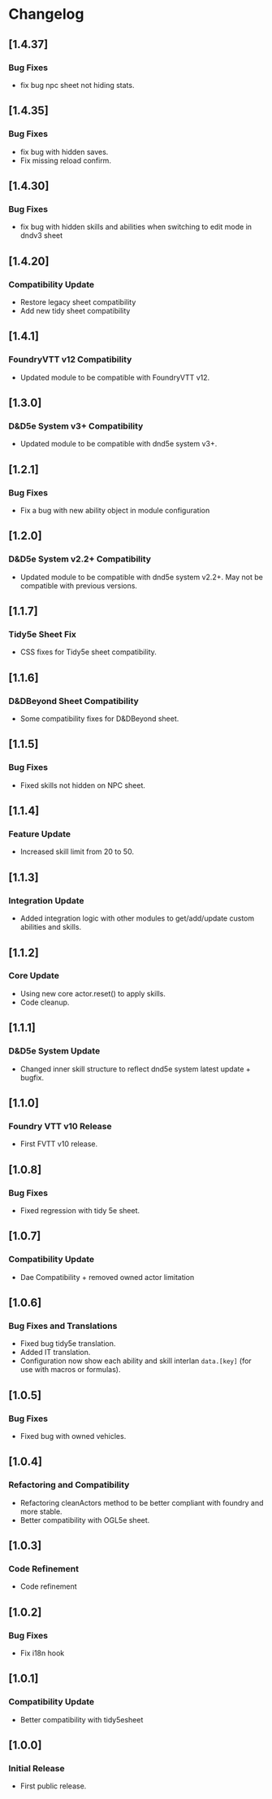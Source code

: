 # Changelog

## [1.4.37]

### Bug Fixes

- fix bug npc sheet not hiding stats.

## [1.4.35]

### Bug Fixes

- fix bug with hidden saves.
- Fix missing reload confirm.

## [1.4.30]

### Bug Fixes

- fix bug with hidden skills and abilities when switching to edit mode in dndv3 sheet

## [1.4.20]

### Compatibility Update

- Restore legacy sheet compatibility
- Add new tidy sheet compatibility

## [1.4.1]

### FoundryVTT v12 Compatibility

- Updated module to be compatible with FoundryVTT v12.

## [1.3.0]

### D&D5e System v3+ Compatibility

- Updated module to be compatible with dnd5e system v3+.

## [1.2.1]

### Bug Fixes

- Fix a bug with new ability object in module configuration

## [1.2.0]

### D&D5e System v2.2+ Compatibility

- Updated module to be compatible with dnd5e system v2.2+. May not be compatible with previous versions.

## [1.1.7]

### Tidy5e Sheet Fix

- CSS fixes for Tidy5e sheet compatibility.

## [1.1.6]

### D&DBeyond Sheet Compatibility

- Some compatibility fixes for D&DBeyond sheet.

## [1.1.5]

### Bug Fixes

- Fixed skills not hidden on NPC sheet.

## [1.1.4]

### Feature Update

- Increased skill limit from 20 to 50.

## [1.1.3]

### Integration Update

- Added integration logic with other modules to get/add/update custom abilities and skills.

## [1.1.2]

### Core Update

- Using new core actor.reset() to apply skills.
- Code cleanup.

## [1.1.1]

### D&D5e System Update

- Changed inner skill structure to reflect dnd5e system latest update + bugfix.

## [1.1.0]

### Foundry VTT v10 Release

- First FVTT v10 release.

## [1.0.8]

### Bug Fixes

- Fixed regression with tidy 5e sheet.

## [1.0.7]

### Compatibility Update

- Dae Compatibility + removed owned actor limitation

## [1.0.6]

### Bug Fixes and Translations

- Fixed bug tidy5e translation.
- Added IT translation.
- Configuration now show each ability and skill interlan `data.[key]` (for use with macros or formulas).

## [1.0.5]

### Bug Fixes

- Fixed bug with owned vehicles.

## [1.0.4]

### Refactoring and Compatibility

- Refactoring cleanActors method to be better compliant with foundry and more stable.
- Better compatibility with OGL5e sheet.

## [1.0.3]

### Code Refinement

- Code refinement

## [1.0.2]

### Bug Fixes

- Fix i18n hook

## [1.0.1]

### Compatibility Update

- Better compatibility with tidy5esheet

## [1.0.0]

### Initial Release

- First public release.
